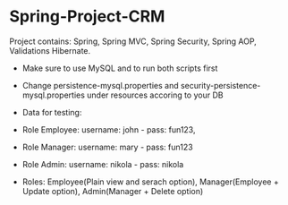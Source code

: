 # Spring-Project-CRM

Project contains:
Spring,
Spring MVC,
Spring Security,
Spring AOP,
Validations
Hibernate.

- Make sure to use MySQL and to run both scripts first

- Change persistence-mysql.properties and security-persistence-mysql.properties under resources accoring to your DB

- Data for testing: 

- Role Employee: username: john  - pass: fun123,
- Role Manager: username: mary - pass: fun123
- Role Admin: username: nikola - pass: nikola

- Roles: Employee(Plain view and serach option), Manager(Employee + Update option), Admin(Manager + Delete option)


